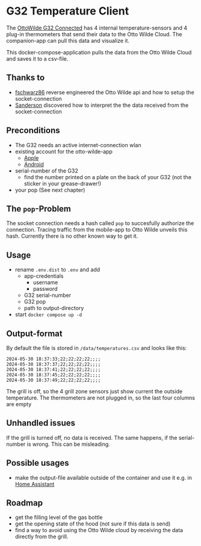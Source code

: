 # G32 Temperature Client

The [OttoWilde G32 Connected](https://www.ottowildegrillers.com/products/g32-connected-gasgrill?variant=39705156092066) 
has 4 internal temperature-sensors and 4 plug-in thermometers that send their data to the Otto Wilde Cloud. The
companion-app can pull this data and visualize it.

This docker-compose-application pulls the data from the Otto Wilde Cloud and saves it to a csv-file.

## Thanks to

* [fschwarz86](https://github.com/fschwarz86) reverse engineered the Otto Wilde api and how to setup the 
socket-connection
* [Sanderson](https://www.grillsportverein.de/forum/members/sandorson.162581/) discovered how to interpret the the 
data received from the socket-connection

## Preconditions

* The G32 needs an active internet-connection wlan
* existing account for the otto-wilde-app
  * [Apple](https://apps.apple.com/de/app/otto-wilde-app/id1515540095)
  * [Android](https://play.google.com/store/apps/details?id=com.otto.application&hl=de&gl=US&pli=1)
* serial-number of the G32
  * find the number printed on a plate on the back of your G32 (not the sticker in your grease-drawer!)
* your pop (See next chapter)

## The `pop`-Problem
The socket connection needs a hash called `pop` to succesfully authorize the connection. Tracing traffic
from the mobile-app to Otto Wilde unveils this hash. Currently there is no other known way to get it.

## Usage
* rename `.env.dist` to `.env` and add 
  * app-credentials
    * username
    * password
  * G32 serial-number 
  * G32 pop
  * path to output-directory
* start `docker compose up -d`

## Output-format
By default the file is stored in `/data/temperatures.csv` and looks like this:

```
2024-05-30 18:37:33;22;22;22;22;;;;
2024-05-30 18:37:37;22;22;22;22;;;;
2024-05-30 18:37:41;22;22;22;22;;;;
2024-05-30 18:37:45;22;22;22;22;;;;
2024-05-30 18:37:49;22;22;22;22;;;;
```

The grill is off, so the 4 grill zone sensors just show current the outside temperature. The thermometers are not plugged in, so the 
last four columns are empty

## Unhandled issues
If the grill is turned off, no data is received. The same happens, if the serial-number is wrong. 
This can be misleading.

## Possible usages
* make the output-file available outside of the container and use it e.g. in [Home Assistant](https://www.home-assistant.io/)

## Roadmap
* get the filling level of the gas bottle
* get the opening state of the hood (not sure if this data is send)
* find a way to avoid using the Otto Wilde cloud by receiving the data directly from the grill.